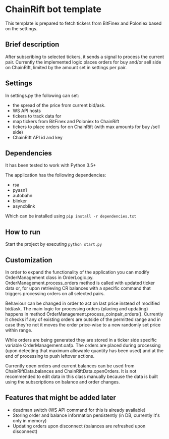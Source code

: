 # ChainRift bot template
This template is prepared to fetch tickers from BitFinex and Poloniex 
based on the settings.

## Brief description
After subscribing to selected tickers, it sends a signal to process 
the current pair. Currently the implemented logic places orders for 
buy and/or sell side on ChainRift, limited by the amount set in 
settings per pair.

## Settings
In settings.py the following can set:

* the spread of the price from current bid/ask.
* WS API hosts
* tickers to track data for
* map tickers from BitFinex and Poloniex to ChainRift
* tickers to place orders for on ChainRift (with max amounts for buy
/sell side)
* ChainRift API id and key

## Dependencies
It has been tested to work with Python 3.5+

The application has the following dependencies:

* rsa
* pyasn1
* autobahn
* blinker
* asyncblink

Which can be installed using ```pip install -r dependencies.txt```

## How to run
Start the project by executing ```python start.py```

## Customization
In order to expand the functionality of the application you can modify
OrderManagement class in OrderLogic.py. OrderManagement.process_orders 
method is called with updated ticker data or, for upon retrieving CR 
balances with a specific command that triggers processing orders on all
selected pairs.

Behaviour can be changed in order to act on last price instead of 
modified bid/ask. The main logic for processing orders (placing and 
updating) happens in method OrderManagement.process_coinpair_orders().
Currently it checks if any of existing orders are outside of the 
permitted range and in case they're not it moves the order price-wise 
to a new randomly set price within range.

While orders are being generated they are stored in a ticker side 
specific variable OrderManagement.oafp. The orders are placed during 
processing (upon detecting that maximum allowable quantity has been 
used) and at the end of processing to push leftover actions.

Currently open orders and current balances can be used from 
ChainRiftData.balances and ChainRiftData.openOrders. It is not 
recommended to edit data in this class manually because the data is 
built using the subscriptions on balance and order changes.

## Features that might be added later

* deadman switch (WS API command for this is already available)
* Storing order and balance information persistently (in DB, 
currently it's only in memory)
* Updating orders upon disconnect (balances are refreshed upon disconnect)  
